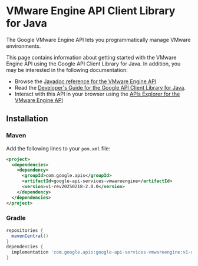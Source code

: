 # VMware Engine API Client Library for Java

The Google VMware Engine API lets you programmatically manage VMware environments.

This page contains information about getting started with the VMware Engine API
using the Google API Client Library for Java. In addition, you may be interested
in the following documentation:

* Browse the [Javadoc reference for the VMware Engine API][javadoc]
* Read the [Developer's Guide for the Google API Client Library for Java][google-api-client].
* Interact with this API in your browser using the [APIs Explorer for the VMware Engine API][api-explorer]

## Installation

### Maven

Add the following lines to your `pom.xml` file:

```xml
<project>
  <dependencies>
    <dependency>
      <groupId>com.google.apis</groupId>
      <artifactId>google-api-services-vmwareengine</artifactId>
      <version>v1-rev20250218-2.0.0</version>
    </dependency>
  </dependencies>
</project>
```

### Gradle

```gradle
repositories {
  mavenCentral()
}
dependencies {
  implementation 'com.google.apis:google-api-services-vmwareengine:v1-rev20250218-2.0.0'
}
```

[javadoc]: https://googleapis.dev/java/google-api-services-vmwareengine/latest/index.html
[google-api-client]: https://github.com/googleapis/google-api-java-client/
[api-explorer]: https://developers.google.com/apis-explorer/#p/vmwareengine/v1/
